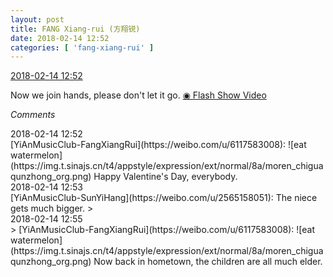 ```yaml
---
layout: post
title: FANG Xiang-rui (方翔锐)
date: 2018-02-14 12:52
categories: [ 'fang-xiang-rui' ]
---
```


<div class="weibo-info">
  <a href="https://weibo.com/6117583008/G347El9Ln">2018-02-14 12:52</a>
</div>

Now we join hands, please don't let it go. [◉ Flash Show Video](https://www.miaopai.com/show/t6YsBjq8GB4QkI5w2rLcj8nCw5Rte7k6APOvfQ__.htm)

<!-- more -->

*Comments*

<div class="weibo-info">2018-02-14 12:52</div>
[YiAnMusicClub-FangXiangRui](https://weibo.com/u/6117583008): ![eat watermelon](https://img.t.sinajs.cn/t4/appstyle/expression/ext/normal/8a/moren_chiguaqunzhong_org.png) Happy Valentine's Day, everybody.

<div class="weibo-info">2018-02-14 12:53</div>
[YiAnMusicClub-SunYiHang](https://weibo.com/u/2565158051): The niece gets much bigger.
> <div class="weibo-info">2018-02-14 12:55</div>
> [YiAnMusicClub-FangXiangRui](https://weibo.com/u/6117583008): ![eat watermelon](https://img.t.sinajs.cn/t4/appstyle/expression/ext/normal/8a/moren_chiguaqunzhong_org.png) Now back in hometown, the children are all much elder.
